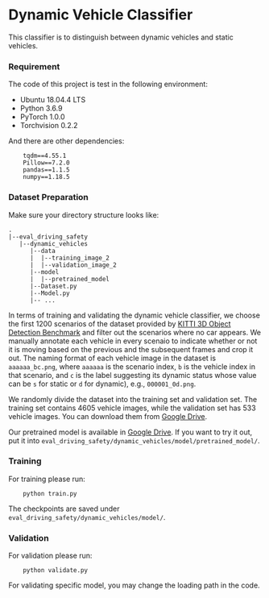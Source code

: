 # Dynamic Vehicle Classifier

This classifier is to distinguish between dynamic vehicles and static vehicles.

### Requirement
The code of this project is test in the following environment:
* Ubuntu 18.04.4 LTS
* Python 3.6.9
* PyTorch 1.0.0
* Torchvision 0.2.2

And there are other dependencies:
```
    tqdm==4.55.1
    Pillow==7.2.0
    pandas==1.1.5
    numpy==1.18.5
```

### Dataset Preparation
Make sure your directory structure looks like:
```
.
|--eval_driving_safety
   |--dynamic_vehicles
      |--data
      |  |--training_image_2
      |  |--validation_image_2
      |--model
      |  |--pretrained_model
      |--Dataset.py
      |--Model.py
      |-- ...
```

In terms of training and validating the dynamic vehicle classifier, we choose the first 1200 scenarios of the dataset provided by [KITTI 3D Object Detection Benchmark](http://www.cvlibs.net/datasets/kitti/eval_object.php?obj_benchmark=3d) and filter out the scenarios where no car appears. We manually annotate each vehicle in every scenaio to indicate whether or not it is moving based on the previous and the subsequent frames and crop it out. The naming format of each vehicle image in the dataset is `aaaaaa_bc.png`, where `aaaaaa` is the scenario index, `b` is the vehicle index in that scenario, and `c` is the label suggesting its dynamic status whose value can be `s` for static or `d` for dynamic), e.g., `000001_0d.png`.

We randomly divide the dataset into the training set and validation set. The training set contains 4605 vehicle images, while the validation set has 533 vehicle images. You can download them from [Google Drive](https://drive.google.com/file/d/13PCophxY-VY-glN1AmhwPkiFqD1h77BX/view?usp=sharing).

Our pretrained model is available in [Google Drive](https://drive.google.com/file/d/1IT8-3In3vB9PCxz2KrkhNffxlF-MYdqa/view?usp=sharing). If you want to try it out, put it into `eval_driving_safety/dynamic_vehicles/model/pretrained_model/`.

### Training
For training please run:
```
    python train.py
```

The checkpoints are saved under `eval_driving_safety/dynamic_vehicles/model/`.

### Validation
For validation please run:
```
    python validate.py
```

For validating specific model, you may change the loading path in the code.
